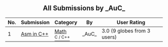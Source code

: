 ﻿<div align="center">

## All Submissions by \_AuC\_

</div>

No.  | Submission | Category | By   | User Rating
---- | ---------- | -------- | ---- | -----------
1 | [Asm in C\+\+<br />](https://github.com/Planet-Source-Code/auc-asm-in-c__3-5057) | [Math<br /><sup>C / C++</sup>](../ByCategory/math__3-12.md) | \_AuC\_ | 3.0 (9 globes from 3 users)
